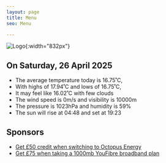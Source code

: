 ```yaml
---
layout: page
title: Menu
seo: Menu

---
```


![Logo](/images/logo.jpg){:width="832px"}

<!-- weather_marker starts -->
## On Saturday, 26 April 2025

- The average temperature today is 16.75˚C,
- With highs of 17.94˚C and lows of 16.75˚C,
- It may feel like 16.02˚C with few clouds
- The wind speed is 0m/s and visibility is 10000m
- The pressure is 1023hPa and humidity is 59%
- The sun will rise at 04:48 and set at 19:23

<!-- weather_marker ends -->

## Sponsors

- [Get £50 credit when switching to Octopus Energy](https://bit.ly/3oD1nnS)
- [Get £75 when taking a 1000mb YouFibre broadband plan](https://aklam.io/91zWhU?)
